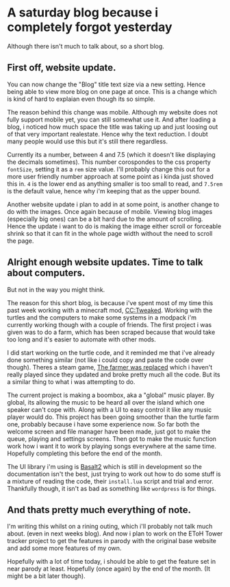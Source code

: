 # A saturday blog because i completely forgot yesterday
Although there isn't much to talk about, so a short blog.

## First off, website update.
You can now change the "Blog" title text size via a new setting. Hence being able to view more blog on one page at once. This is a change which is kind of hard to explaian even though its so simple.

The reason behind this change was mobile. Although my website does not fully support mobile yet, you can still somewhat use it. And after loading a blog, i noticed how much space the title was taking up and just loosing out of that very important realestate.
Hence why the text reduction. I doubt many people would use this but it's still there regardless.

Currently its a number, between 4 and 7.5 (which it doesn't like displaying the decimals sometimes). This number corospondes to the css property `fontSize`, setting it as a `rem` size value. I'll probably change this out for a more user friendly number approach
at some point as i kinda just shoved this in. `4` is the lower end as anything smaller is too small to read, and `7.5rem` is the default value, hence why i'm keeping that as the upper bound.

Another website update i plan to add in at some point, is another change to do with the images. Once again because of mobile. Viewing blog images (especially big ones) can be a bit hard due to the amount of scrolling. Hence the update i want to do is making
the image either scroll or forceable shrink so that it can fit in the whole page width without the need to scroll the page.

## Alright enough website updates. Time to talk about computers.
But not in the way you might think.

The reason for this short blog, is because i've spent most of my time this past week working with a minecraft mod, [CC:Tweaked](https://tweaked.cc/). Working with the turtles and the computers to make some systems in a modpack i'm currently working though
with a couple of friends. The first project i was given was to do a farm, which has been scraped because that would take too long and it's easier to automate with other mods.

I did start working on the turtle code, and it reminded me that i've already done something similar (not like i could copy and paste the code over though). Theres a steam game,
[The farmer was replaced](https://store.steampowered.com/app/2060160/The_Farmer_Was_Replaced/) which i haven't really played since they updated and broke pretty much all the code. But its a similar thing to what i was attempting to do.

The current project is making a boombox, aka a "global" music player. By global, its allowing the music to be heard all over the island which one speaker can't cope with. Along with a UI to easy control it like any music player would do.
This project has been going smoother than the turtle farm one, probably because i have some experience now. So far both the welcome screen and file manager have been made, just got to make the queue, playing and settings screens. Then got to make the music
function work how i want it to work by playing songs everywhere at the same time. Hopefully completing this before the end of the month.

The UI library i'm using is [Basalt2](https://basalt.madefor.cc/) which is still in development so the documentation isn't the best, just trying to work out how to do some stuff is a mixture of reading the code, their `install.lua` script and trial and error.
Thankfully though, it isn't as bad as something like `wordpress` is for things.

## And thats pretty much everything of note.
I'm writing this whilst on a rining outing, which i'll probably not talk much about. (even in next weeks blog). And now i plan to work on the EToH Tower tracker project to get the features in parody with the original base website and add some more features of my own.

Hopefully with a lot of time today, i should be able to get the feature set in near parody at least. Hopefully (once again) by the end of the month. (It might be a bit later though).
